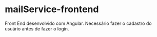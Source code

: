 # mailService-frontend

Front End desenvolvido com Angular.
Necessário fazer o cadastro do usuário antes de fazer o login.

